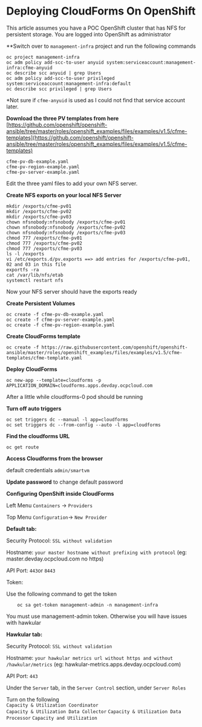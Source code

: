 # Deploying CloudForms On OpenShift

This article assumes you have a POC OpenShift cluster that has NFS for persistent storage.
You are logged into OpenShift as administrator 

**Switch over to `management-infra` project and run the following commands
```
oc project management-infra
oc adm policy add-scc-to-user anyuid system:serviceaccount:management-infra:cfme-anyuid
oc describe scc anyuid | grep Users
oc adm policy add-scc-to-user privileged system:serviceaccount:management-infra:default
oc describe scc privileged | grep Users
```
*Not sure if `cfme-anyuid` is used as I could not find that service account later.  

**Download the three PV templates from here** 
[https://github.com/openshift/openshift-ansible/tree/master/roles/openshift_examples/files/examples/v1.5/cfme-templates](https://github.com/openshift/openshift-ansible/tree/master/roles/openshift_examples/files/examples/v1.5/cfme-templates)
```
cfme-pv-db-example.yaml
cfme-pv-region-example.yaml
cfme-pv-server-example.yaml
```
Edit the three yaml files to add your own NFS server.

**Create NFS exports on your local NFS Server**

```
mkdir /exports/cfme-pv01
mkdir /exports/cfme-pv02
mkdir /exports/cfme-pv03
chown nfsnobody:nfsnobody /exports/cfme-pv01
chown nfsnobody:nfsnobody /exports/cfme-pv02
chown nfsnobody:nfsnobody /exports/cfme-pv03
chmod 777 /exports/cfme-pv01
chmod 777 /exports/cfme-pv02
chmod 777 /exports/cfme-pv03
ls -l /exports
vi /etc/exports.d/pv.exports ==> add entries for /exports/cfme-pv01, 02 and 03 in this file 
exportfs -ra
cat /var/lib/nfs/etab
systemctl restart nfs
```
Now your NFS server should have the exports ready

**Create Persistent Volumes**
```
oc create -f cfme-pv-db-example.yaml 
oc create -f cfme-pv-server-example.yaml
oc create -f cfme-pv-region-example.yaml
```

**Create CloudForms template**
```
oc create -f https://raw.githubusercontent.com/openshift/openshift-ansible/master/roles/openshift_examples/files/examples/v1.5/cfme-templates/cfme-template.yaml
```

**Deploy CloudForms**
```
oc new-app --template=cloudforms -p APPLICATION_DOMAIN=cloudforms.apps.devday.ocpcloud.com
```
After a little while cloudforms-0 pod should be running

**Turn off auto triggers**
```
oc set triggers dc --manual -l app=cloudforms
oc set triggers dc --from-config --auto -l app=cloudforms
```

**Find the cloudforms URL**
```
oc get route 
```

**Access Cloudforms from the browser**

default credentials `admin/smartvm`

**Update password** to change default password 

**Configuring OpenShift inside CloudForms**

Left Menu `Containers` -> `Providers`

Top Menu `Configuration`-> `New Provider`

**Default tab:**

Security Protocol: `SSL without validation`  	

Hostname:  `your master hostname without prefixing with protocol` (eg: master.devday.ocpcloud.com no https)	

API Port: `443`or `8443`	

Token: 	

Use the following command to get the token	
```
	oc sa get-token management-admin -n management-infra
```		

You must use management-admin token. Otherwise you will have issues with hawkular	

**Hawkular tab:**

Security Protocol: `SSL without validation`	

Hostname: `your hawkular metrics url without https and without /hawkular/metrics`  (eg: hawkular-metrics.apps.devday.ocpcloud.com)	

API Port: `443`	

Under the `Server` tab, in the `Server Control` section, under `Server Roles`	

Turn on the following 	
`Capacity & Utilization Coordinator`	
`Capacity & Utilization Data Collector`	
`Capacity & Utilization Data Processor`	
`Capacity and Utilization` 	
